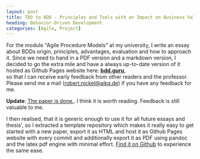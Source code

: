 ```yaml
---
layout: post
title: TDD to BDD - Principles and Tools with an Impact on Business Value and Communications
heading: Behavior-Driven Development
categories: [Agile, Project]
---
```

For the module "Agile Procedure Models" at my university, I write an essay about BDDs origin, principles, advantages, evaluation and how to approach it. Since we need to hand in a PDF version and a markdown version, I decided to go the extra mile and have a always up-to-date version of it hosted as Github Pages website here: **[bdd.guru](https://bdd.guru)**,  
so that I can receive early feedback from other readers and the professor. Please send me a mail (robert.nickel@aikq.de) if you have any feedback for me.  
  
**Update**: [The paper is done.](https://github.com/Robert-Nickel/bdd.guru/blob/master/00_Nickel_BDD.pdf). I think it is worth reading. Feedback is still valuable to me.  
  
I then realised, that it is generic enough to use it for all future essays and thesis', so I extracted a template repository which makes it really easy to get started with a new paper, export it as HTML and host it as Github Pages website with every commit and additionally export it as PDF using pandoc and the latex pdf engine with minimal effort. [Find it on Github](https://github.com/Robert-Nickel/paper) to experience the same ease.
  